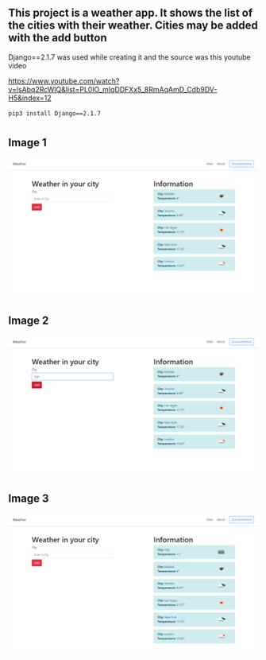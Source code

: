 
## This project is a weather app. It shows the list of the cities with their weather. Cities may be added with the add button



Django==2.1.7 was used while creating it and the source was this youtube video

https://www.youtube.com/watch?v=lsAbq2RcWlQ&list=PL0lO_mIqDDFXx5_8RmAqAmD_Cdb9DV-H5&index=12

```
pip3 install Django==2.1.7
```

#
## Image 1
![](img/1.png)
## Image 2
![](img/2.png)
## Image 3
![](img/3.png)
